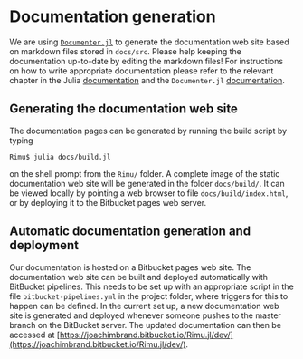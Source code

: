 # Documentation generation

We are using [`Documenter.jl`](https://github.com/JuliaDocs/Documenter.jl) to generate the documentation web site based on markdown files stored in `docs/src`. Please help keeping the documentation up-to-date by editing the markdown files! For instructions on how to write appropriate documentation please refer to the relevant chapter in the Julia [documentation](https://docs.julialang.org/en/v1/manual/documentation/) and the `Documenter.jl` [documentation](https://juliadocs.github.io/Documenter.jl/latest/).

## Generating the documentation web site

The documentation pages can be generated by running the build script by typing
```
Rimu$ julia docs/build.jl
```
on the shell prompt from the `Rimu/` folder. A complete image of the static documentation web site will be generated in the folder `docs/build/`. It can be viewed locally by pointing a web browser to file `docs/build/index.html`, or by deploying it to the Bitbucket pages web server.

## Automatic documentation generation and deployment

Our documentation is hosted on a Bitbucket pages web site. The documentation web site can be built and deployed automatically with BitBucket pipelines. This needs to be set up with an appropriate script in the file `bitbucket-pipelines.yml` in the project folder, where triggers for this to happen can be defined. In the current set up, a new documentation web site is generated and deployed whenever someone pushes to the master branch on the BitBucket server. The updated documentation can then be accessed at [https://joachimbrand.bitbucket.io/Rimu.jl/dev/](https://joachimbrand.bitbucket.io/Rimu.jl/dev/).
